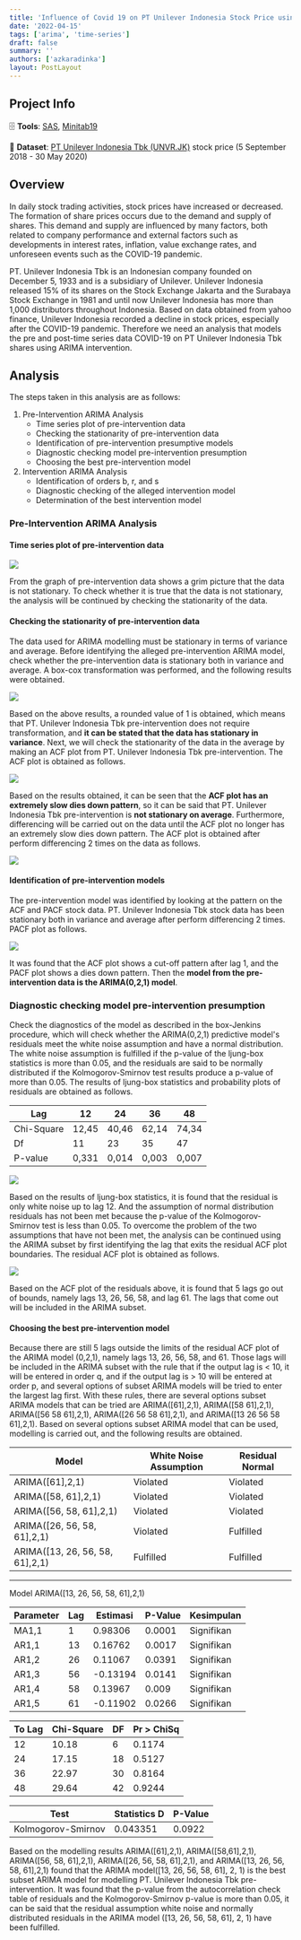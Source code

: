 ```yaml
---
title: 'Influence of Covid 19 on PT Unilever Indonesia Stock Price using ARIMA Intervention Model'
date: '2022-04-15'
tags: ['arima', 'time-series']
draft: false
summary: ''
authors: ['azkaradinka']
layout: PostLayout
---
```


<TOCInline toc={props.toc} asDisclosure toHeading={3} />

## Project Info

🗄 **Tools**: [SAS](https://www.sas.com/en_us/software/on-demand-for-academics.html), [Minitab19](https://www.minitab.com/en-us/products/minitab/)

🔗 **Dataset**: [PT Unilever Indonesia Tbk (UNVR.JK)](https://finance.yahoo.com/quote/UNVR.JK/history?period1=1535760000&period2=1585612800&interval=1d&filter=history&frequency=1d&includeAdjustedClose=true) stock price (5 September 2018 - 30 May 2020)

## Overview

In daily stock trading activities, stock prices have increased or decreased. The formation of share prices occurs due to the demand and supply of shares. This demand and supply are influenced by many factors, both related to company performance and external factors such as developments in interest rates, inflation, value exchange rates, and unforeseen events such as the COVID-19 pandemic. 

PT. Unilever Indonesia Tbk is an Indonesian company founded on December 5, 1933 and is a subsidiary of Unilever. Unilever Indonesia released 15% of its shares on the Stock Exchange Jakarta and the Surabaya Stock Exchange in 1981 and until now Unilever Indonesia has more than 1,000 distributors throughout Indonesia. Based on data obtained from yahoo finance, Unilever Indonesia recorded a decline in stock prices, especially after the COVID-19 pandemic. Therefore we need an analysis that models the pre and post-time series data COVID-19 on PT Unilever Indonesia Tbk shares using ARIMA intervention.

## Analysis

The steps taken in this analysis are as follows:
1. Pre-Intervention ARIMA Analysis
	- Time series plot of pre-intervention data
	- Checking the stationarity of pre-intervention data
	- Identification of pre-intervention presumptive models
	- Diagnostic checking model pre-intervention presumption
	- Choosing the best pre-intervention model
2. Intervention ARIMA Analysis
	- Identification of orders b, r, and s
	- Diagnostic checking of the alleged intervention model
	- Determination of the best intervention model

### Pre-Intervention ARIMA Analysis

#### Time series plot of pre-intervention data

![](/static/images/projects/arima-1.jpg)

From the graph of pre-intervention data shows a grim picture that the data is not stationary. To check whether it is true that the data is not stationary, the analysis will be continued by checking the stationarity of the data.

#### Checking the stationarity of pre-intervention data

The data used for ARIMA modelling must be stationary in terms of variance and average. Before identifying the alleged pre-intervention ARIMA model, check whether the pre-intervention data is stationary both in variance and average. A box-cox transformation was performed, and the following results were obtained.

![](/static/images/projects/arima-2.jpg)

Based on the above results, a rounded value of 1 is obtained, which means that PT. Unilever Indonesia Tbk pre-intervention does not require transformation, and **it can be stated that the data has stationary in variance**. Next, we will check the stationarity of the data in the average by making an ACF plot from PT. Unilever Indonesia Tbk pre-intervention. The ACF plot is obtained as follows.

![](/static/images/projects/arima-3.jpg)

Based on the results obtained, it can be seen that the **ACF plot has an extremely slow dies down pattern**, so it can be said that PT. Unilever Indonesia Tbk pre-intervention is **not stationary on average**. Furthermore, differencing will be carried out on the data until the ACF plot no longer has an extremely slow dies down pattern. The ACF plot is obtained after perform differencing 2 times on the data as follows.

![](/static/images/projects/arima-4.jpg)

#### Identification of pre-intervention models

The pre-intervention model was identified by looking at the pattern on the ACF and PACF stock data. PT. Unilever Indonesia Tbk stock data has been stationary both in variance and average after perform differencing 2 times. PACF plot as follows.

![](/static/images/projects/arima-5.jpg)

It was found that the ACF plot shows a cut-off pattern after lag 1, and the PACF plot shows a dies down pattern. Then the **model from the pre-intervention data is the ARIMA(0,2,1) model**.

### Diagnostic checking model pre-intervention presumption

Check the diagnostics of the model as described in the box-Jenkins procedure, which will check whether the ARIMA(0,2,1) predictive model's residuals meet the white noise assumption and have a normal distribution. The white noise assumption is fulfilled if the p-value of the ljung-box statistics is more than 0.05, and the residuals are said to be normally distributed if the Kolmogorov-Smirnov test results produce a p-value of more than 0.05. The results of ljung-box statistics and probability plots of residuals are obtained as follows.

| Lag        | 12    | 24    | 36    | 48    |
|------------|-------|-------|-------|-------|
| Chi-Square | 12,45 | 40,46 | 62,14 | 74,34 |
| Df         | 11    | 23    | 35    | 47    |
| P-value    | 0,331 | 0,014 | 0,003 | 0,007 |

![](/static/images/projects/arima-6.jpg)

Based on the results of ljung-box statistics, it is found that the residual is only white noise up to lag 12. And the assumption of normal distribution residuals has not been met because the p-value of the Kolmogorov-Smirnov test is less than 0.05. To overcome the problem of the two assumptions that have not been met, the analysis can be continued using the ARIMA subset by first identifying the lag that exits the residual ACF plot boundaries. The residual ACF plot is obtained as follows.

![](/static/images/projects/arima-7.jpg)

Based on the ACF plot of the residuals above, it is found that 5 lags go out of bounds, namely lags 13, 26, 56, 58, and lag 61. The lags that come out will be included in the ARIMA subset.

#### Choosing the best pre-intervention model

Because there are still 5 lags outside the limits of the residual ACF plot of the ARIMA model (0,2,1), namely lags 13, 26, 56, 58, and 61. Those lags will be included in the ARIMA subset with the rule that if the output lag is < 10, it will be entered in order q, and if the output lag is > 10 will be entered at order p, and several options of subset ARIMA models will be tried to enter the largest lag first. With these rules, there are several options subset ARIMA models that can be tried are ARIMA([61],2,1), ARIMA([58 61],2,1), ARIMA([56 58 61],2,1), ARIMA([26 56 58 61],2,1), and ARIMA([13 26 56 58 61],2,1). Based on several options subset ARIMA model that can be used, modelling is carried out, and the following results are obtained.

| Model                           | White Noise Assumption | Residual Normal |
|---------------------------------|------------------------|-----------------|
| ARIMA([61],2,1)                 | Violated               | Violated        |
| ARIMA([58, 61],2,1)             | Violated               | Violated        |
| ARIMA([56, 58, 61],2,1)         | Violated               | Violated        |
| ARIMA([26, 56, 58, 61],2,1)     | Violated               | Fulfilled       |
| ARIMA([13, 26, 56, 58, 61],2,1) | Fulfilled              | Fulfilled       |

---

Model ARIMA([13, 26, 56, 58, 61],2,1)

| Parameter | Lag | Estimasi | P-Value | Kesimpulan |
|-----------|-----|----------|---------|------------|
| MA1,1     | 1   | 0.98306  | 0.0001  | Signifikan |
| AR1,1     | 13  | 0.16762  | 0.0017  | Signifikan |
| AR1,2     | 26  | 0.11067  | 0.0391  | Signifikan |
| AR1,3     | 56  | -0.13194 | 0.0141  | Signifikan |
| AR1,4     | 58  | 0.13967  | 0.009   | Signifikan |
| AR1,5     | 61  | -0.11902 | 0.0266  | Signifikan |

| To Lag | Chi-Square | DF | Pr > ChiSq |
|--------|------------|----|------------|
| 12     | 10.18      | 6  | 0.1174     |
| 24     | 17.15      | 18 | 0.5127     |
| 36     | 22.97      | 30 | 0.8164     |
| 48     | 29.64      | 42 | 0.9244     |

| Test               | Statistics D | P-Value |
|--------------------|--------------|---------|
| Kolmogorov-Smirnov | 0.043351     | 0.0922  |

Based on the modelling results ARIMA([61],2,1), ARIMA([58,61],2,1), ARIMA([56, 58, 61],2,1), ARIMA([26, 56, 58, 61],2,1), and ARIMA([13, 26, 56, 58, 61],2,1) found that the ARIMA model([13, 26, 56, 58, 61], 2, 1) is the best subset ARIMA model for modelling PT. Unilever Indonesia Tbk pre-intervention. It was found that the p-value from the autocorrelation check table of residuals and the Kolmogorov-Smirnov p-value is more than 0.05, it can be said that the residual assumption white noise and normally distributed residuals in the ARIMA model ([13, 26, 56, 58, 61], 2, 1) have been fulfilled.